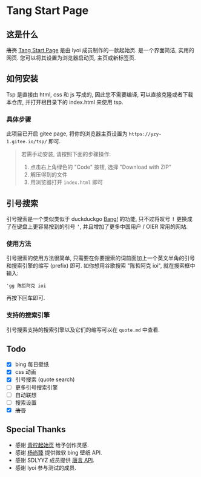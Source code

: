 # Tang Start Page

## 这是什么

~~唐页~~ [Tang Start Page](https://github.com/SDLYYZ/tsp) 是由 lyoi 成员制作的一款起始页. 是一个界面简洁, 实用的网页. 您可以将其设置为浏览器启动页, 主页或新标签页.

## 如何安装

Tsp 是直接由 html, css 和 js 写成的, 因此您不需要编译, 可以直接克隆或者下载本仓库, 并打开根目录下的 index.html 来使用 tsp.

### 具体步骤

此项目已开启 gitee page, 将你的浏览器主页设置为 `https://yzy-1.gitee.io/tsp/` 即可.

> 若需手动安装, 请按照下面的步骤操作:
>
> 1. 点击右上角绿色的 "Code" 按钮, 选择 "Download with ZIP"
> 1. 解压得到的文件
> 1. 用浏览器打开 `index.html` 即可

## 引号搜索

引号搜索是一个类似类似于 duckduckgo [Bang!](https://duckduckgo.com/bang) 的功能, 只不过将叹号 <kbd>!</kbd> 更换成了在键盘上更容易按到的引号 <kbd>'</kbd>, 并且增加了更多中国用户 / OIER 常用的网站.

### 使用方法

引号搜索的使用方法很简单, 只需要在你要搜索的词前面加上一个英文半角的引号和搜索引擎的缩写 (prefix) 即可. 如你想用谷歌搜索 "陈哲阿克 ioi", 就在搜索框中输入:

```
'gg 陈哲阿克 ioi
```

再按下回车即可.

### 支持的搜索引擎

引号搜索支持的搜索引擎以及它们的缩写可以在 `quote.md` 中查看.

## Todo

- [x] bing 每日壁纸
- [x] css 动画
- [x] 引号搜索 (quote search)
- [ ] 更多引号搜索引擎
- [ ] 自动联想
- [ ] 搜索设置
- [x] ~~唐言~~

## Special Thanks

- 感谢 [青柠起始页](https://a.maorx.cn) 给予创作灵感.
- 感谢 [杨尚臻](https://www.yangshangzhen.com/bing) 提供微软 bing 壁纸 API.
- 感谢 SDLYYZ 成员提供 [唐言 API](https://github.com/SDLYYZ/Tangokoto).
- 感谢 lyoi 参与测试的成员.
